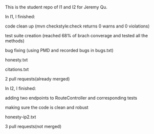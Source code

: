 This is the student repo of I1 and I2 for Jeremy Qu.

In I1, I finished:

  code clean up (mvn checkstyle:check returns 0 warns and 0 violations)
  
  test suite creation (reached 68% of brach converage and tested all the methods)
  
  bug fixing (using PMD and recorded bugs in bugs.txt)
  
  honesty.txt
  
  citations.txt
  
  2 pull requests(already merged)


In I2, I finished:

  adding two endpoints to RouteController and corresponding tests
  
  making sure the code is clean and robust

  honesty-ip2.txt
  
  3 pull requests(not merged)
  


